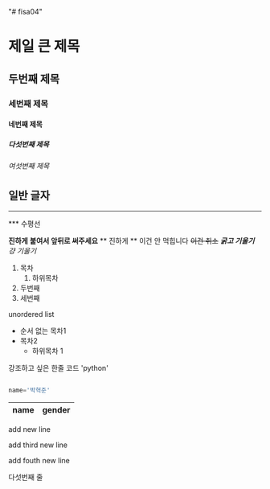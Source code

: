 "# fisa04" 
# 제일 큰 제목
## 두번째 제목
### 세번째 제목
#### 네번째 제목
##### 다섯번째 제목
###### 여섯번째 제목
일반 글자
---
<hr>
***
수평선

__진하게__
**붙여서 앞뒤로 써주세요**
** 진하게 ** 이건 안 먹힙니다
~~이건 취소~~
***굵고 기울기***
*걍 기울기*

1. 목차 
    1. 하위목차
2. 두번째
3. 세번째


unordered list
- 순서 없는 목차1
- 목차2
  - 하위목차 1
 
강조하고 싶은 한줄 코드 'python'

```python

name='박혁준'
```

|  name  |  gender|
|--------|--------|
  

add new line

add third new line

add fouth new line

다섯번째 줄
